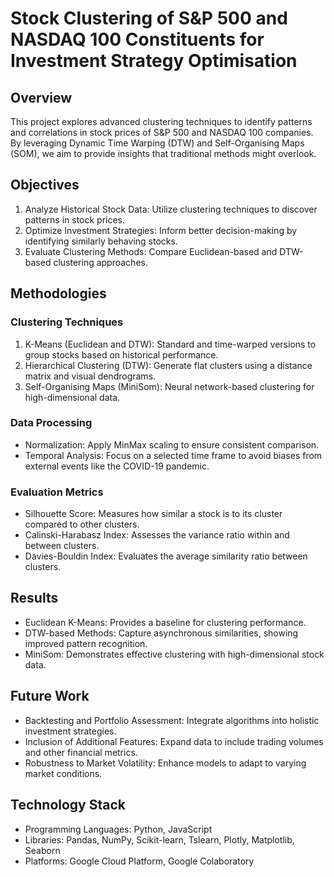# Stock Clustering of S&P 500 and NASDAQ 100 Constituents for Investment Strategy Optimisation



## Overview

This project explores advanced clustering techniques to identify patterns and correlations in stock prices of S&P 500 and NASDAQ 100 companies. By leveraging Dynamic Time Warping (DTW) and Self-Organising Maps (SOM), we aim to provide insights that traditional methods might overlook.

## Objectives

1.	Analyze Historical Stock Data: Utilize clustering techniques to discover patterns in stock prices.
2.	Optimize Investment Strategies: Inform better decision-making by identifying similarly behaving stocks.
3.	Evaluate Clustering Methods: Compare Euclidean-based and DTW-based clustering approaches.

## Methodologies

### Clustering Techniques

1.	K-Means (Euclidean and DTW): Standard and time-warped versions to group stocks based on historical performance.
2.	Hierarchical Clustering (DTW): Generate flat clusters using a distance matrix and visual dendrograms.
3.	Self-Organising Maps (MiniSom): Neural network-based clustering for high-dimensional data.

### Data Processing

*	Normalization: Apply MinMax scaling to ensure consistent comparison.
*	Temporal Analysis: Focus on a selected time frame to avoid biases from external events like the COVID-19 pandemic.

### Evaluation Metrics

*	Silhouette Score: Measures how similar a stock is to its cluster compared to other clusters.
*	Calinski-Harabasz Index: Assesses the variance ratio within and between clusters.
*	Davies-Bouldin Index: Evaluates the average similarity ratio between clusters.

## Results

*	Euclidean K-Means: Provides a baseline for clustering performance.
*	DTW-based Methods: Capture asynchronous similarities, showing improved pattern recognition.
*	MiniSom: Demonstrates effective clustering with high-dimensional stock data.

## Future Work

*	Backtesting and Portfolio Assessment: Integrate algorithms into holistic investment strategies.
*	Inclusion of Additional Features: Expand data to include trading volumes and other financial metrics.
*	Robustness to Market Volatility: Enhance models to adapt to varying market conditions.

## Technology Stack

*	Programming Languages: Python, JavaScript
*	Libraries: Pandas, NumPy, Scikit-learn, Tslearn, Plotly, Matplotlib, Seaborn
*	Platforms: Google Cloud Platform, Google Colaboratory
